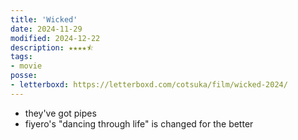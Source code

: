 ```yaml
---
title: 'Wicked'
date: 2024-11-29
modified: 2024-12-22
description: ★★★★⯪
tags:
- movie
posse:
- letterboxd: https://letterboxd.com/cotsuka/film/wicked-2024/
---
```


- they've got pipes
- fiyero's "dancing through life" is changed for the better